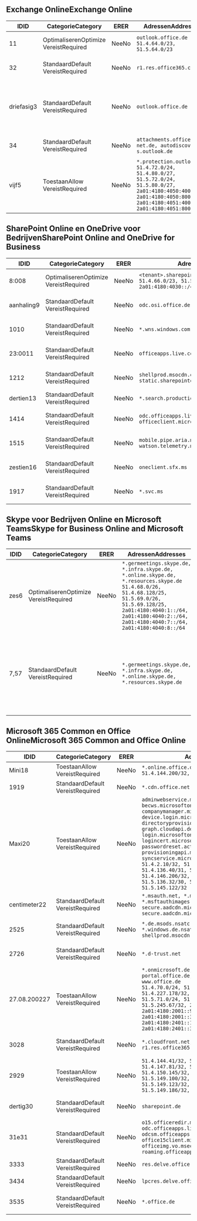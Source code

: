 <!--THIS FILE IS AUTOMATICALLY GENERATED. MANUAL CHANGES WILL BE OVERWRITTEN.-->
<!--Please contact the Office 365 Endpoints team with any questions.-->
<!--Germany endpoints version 2020070800-->
<!--File generated 2020-10-08 15:23:04.8940-->

## <a name="exchange-online"></a><span data-ttu-id="cd4a6-101">Exchange Online</span><span class="sxs-lookup"><span data-stu-id="cd4a6-101">Exchange Online</span></span>

<span data-ttu-id="cd4a6-102">ID</span><span class="sxs-lookup"><span data-stu-id="cd4a6-102">ID</span></span> | <span data-ttu-id="cd4a6-103">Categorie</span><span class="sxs-lookup"><span data-stu-id="cd4a6-103">Category</span></span> | <span data-ttu-id="cd4a6-104">ER</span><span class="sxs-lookup"><span data-stu-id="cd4a6-104">ER</span></span> | <span data-ttu-id="cd4a6-105">Adressen</span><span class="sxs-lookup"><span data-stu-id="cd4a6-105">Addresses</span></span> | <span data-ttu-id="cd4a6-106">Poorten</span><span class="sxs-lookup"><span data-stu-id="cd4a6-106">Ports</span></span>
-- | -------------------- | -- | ----------------------------------------------------------------------------------------------------------------------------------------------------------------------------------------- | -------------------------------
<span data-ttu-id="cd4a6-107">1</span><span class="sxs-lookup"><span data-stu-id="cd4a6-107">1</span></span> | <span data-ttu-id="cd4a6-108">Optimaliseren</span><span class="sxs-lookup"><span data-stu-id="cd4a6-108">Optimize</span></span><BR><span data-ttu-id="cd4a6-109">Vereist</span><span class="sxs-lookup"><span data-stu-id="cd4a6-109">Required</span></span> | <span data-ttu-id="cd4a6-110">Nee</span><span class="sxs-lookup"><span data-stu-id="cd4a6-110">No</span></span> | `outlook.office.de`<BR>`51.4.64.0/23, 51.5.64.0/23` | <span data-ttu-id="cd4a6-111">**TCP:** 443, 80</span><span class="sxs-lookup"><span data-stu-id="cd4a6-111">**TCP:** 443, 80</span></span>
<span data-ttu-id="cd4a6-112">3</span><span class="sxs-lookup"><span data-stu-id="cd4a6-112">2</span></span> | <span data-ttu-id="cd4a6-113">Standaard</span><span class="sxs-lookup"><span data-stu-id="cd4a6-113">Default</span></span><BR><span data-ttu-id="cd4a6-114">Vereist</span><span class="sxs-lookup"><span data-stu-id="cd4a6-114">Required</span></span> | <span data-ttu-id="cd4a6-115">Nee</span><span class="sxs-lookup"><span data-stu-id="cd4a6-115">No</span></span> | `r1.res.office365.com` | <span data-ttu-id="cd4a6-116">**TCP:** 443, 80</span><span class="sxs-lookup"><span data-stu-id="cd4a6-116">**TCP:** 443, 80</span></span>
<span data-ttu-id="cd4a6-117">driefasig</span><span class="sxs-lookup"><span data-stu-id="cd4a6-117">3</span></span> | <span data-ttu-id="cd4a6-118">Standaard</span><span class="sxs-lookup"><span data-stu-id="cd4a6-118">Default</span></span><BR><span data-ttu-id="cd4a6-119">Vereist</span><span class="sxs-lookup"><span data-stu-id="cd4a6-119">Required</span></span> | <span data-ttu-id="cd4a6-120">Nee</span><span class="sxs-lookup"><span data-stu-id="cd4a6-120">No</span></span> | `outlook.office.de` | <span data-ttu-id="cd4a6-121">**TCP:** 143, 25, 587, 993, 995</span><span class="sxs-lookup"><span data-stu-id="cd4a6-121">**TCP:** 143, 25, 587, 993, 995</span></span>
<span data-ttu-id="cd4a6-122">3</span><span class="sxs-lookup"><span data-stu-id="cd4a6-122">4</span></span> | <span data-ttu-id="cd4a6-123">Standaard</span><span class="sxs-lookup"><span data-stu-id="cd4a6-123">Default</span></span><BR><span data-ttu-id="cd4a6-124">Vereist</span><span class="sxs-lookup"><span data-stu-id="cd4a6-124">Required</span></span> | <span data-ttu-id="cd4a6-125">Nee</span><span class="sxs-lookup"><span data-stu-id="cd4a6-125">No</span></span> | `attachments.office365-net.de, autodiscover-s.outlook.de` | <span data-ttu-id="cd4a6-126">**TCP:** 443, 80</span><span class="sxs-lookup"><span data-stu-id="cd4a6-126">**TCP:** 443, 80</span></span>
<span data-ttu-id="cd4a6-127">vijf</span><span class="sxs-lookup"><span data-stu-id="cd4a6-127">5</span></span> | <span data-ttu-id="cd4a6-128">Toestaan</span><span class="sxs-lookup"><span data-stu-id="cd4a6-128">Allow</span></span><BR><span data-ttu-id="cd4a6-129">Vereist</span><span class="sxs-lookup"><span data-stu-id="cd4a6-129">Required</span></span> | <span data-ttu-id="cd4a6-130">Nee</span><span class="sxs-lookup"><span data-stu-id="cd4a6-130">No</span></span> | `*.protection.outlook.de`<BR>`51.4.72.0/24, 51.4.80.0/27, 51.5.72.0/24, 51.5.80.0/27, 2a01:4180:4050:400::/64, 2a01:4180:4050:800::/64, 2a01:4180:4051:400::/64, 2a01:4180:4051:800::/64` | <span data-ttu-id="cd4a6-131">**TCP:** 25 mei 443</span><span class="sxs-lookup"><span data-stu-id="cd4a6-131">**TCP:** 25, 443</span></span>

## <a name="sharepoint-online-and-onedrive-for-business"></a><span data-ttu-id="cd4a6-132">SharePoint Online en OneDrive voor Bedrijven</span><span class="sxs-lookup"><span data-stu-id="cd4a6-132">SharePoint Online and OneDrive for Business</span></span>

<span data-ttu-id="cd4a6-133">ID</span><span class="sxs-lookup"><span data-stu-id="cd4a6-133">ID</span></span> | <span data-ttu-id="cd4a6-134">Categorie</span><span class="sxs-lookup"><span data-stu-id="cd4a6-134">Category</span></span> | <span data-ttu-id="cd4a6-135">ER</span><span class="sxs-lookup"><span data-stu-id="cd4a6-135">ER</span></span> | <span data-ttu-id="cd4a6-136">Adressen</span><span class="sxs-lookup"><span data-stu-id="cd4a6-136">Addresses</span></span> | <span data-ttu-id="cd4a6-137">Poorten</span><span class="sxs-lookup"><span data-stu-id="cd4a6-137">Ports</span></span>
-- | -------------------- | -- | ------------------------------------------------------------------------------ | ----------------
<span data-ttu-id="cd4a6-138">8:00</span><span class="sxs-lookup"><span data-stu-id="cd4a6-138">8</span></span> | <span data-ttu-id="cd4a6-139">Optimaliseren</span><span class="sxs-lookup"><span data-stu-id="cd4a6-139">Optimize</span></span><BR><span data-ttu-id="cd4a6-140">Vereist</span><span class="sxs-lookup"><span data-stu-id="cd4a6-140">Required</span></span> | <span data-ttu-id="cd4a6-141">Nee</span><span class="sxs-lookup"><span data-stu-id="cd4a6-141">No</span></span> | `<tenant>.sharepoint.de`<BR>`51.4.66.0/23, 51.5.66.0/23, 2a01:4180:4030::/44` | <span data-ttu-id="cd4a6-142">**TCP:** 443, 80</span><span class="sxs-lookup"><span data-stu-id="cd4a6-142">**TCP:** 443, 80</span></span>
<span data-ttu-id="cd4a6-143">aanhaling</span><span class="sxs-lookup"><span data-stu-id="cd4a6-143">9</span></span> | <span data-ttu-id="cd4a6-144">Standaard</span><span class="sxs-lookup"><span data-stu-id="cd4a6-144">Default</span></span><BR><span data-ttu-id="cd4a6-145">Vereist</span><span class="sxs-lookup"><span data-stu-id="cd4a6-145">Required</span></span> | <span data-ttu-id="cd4a6-146">Nee</span><span class="sxs-lookup"><span data-stu-id="cd4a6-146">No</span></span> | `odc.osi.office.de` | <span data-ttu-id="cd4a6-147">**TCP:** 443, 80</span><span class="sxs-lookup"><span data-stu-id="cd4a6-147">**TCP:** 443, 80</span></span>
<span data-ttu-id="cd4a6-148">10</span><span class="sxs-lookup"><span data-stu-id="cd4a6-148">10</span></span> | <span data-ttu-id="cd4a6-149">Standaard</span><span class="sxs-lookup"><span data-stu-id="cd4a6-149">Default</span></span><BR><span data-ttu-id="cd4a6-150">Vereist</span><span class="sxs-lookup"><span data-stu-id="cd4a6-150">Required</span></span> | <span data-ttu-id="cd4a6-151">Nee</span><span class="sxs-lookup"><span data-stu-id="cd4a6-151">No</span></span> | `*.wns.windows.com` | <span data-ttu-id="cd4a6-152">**TCP:** 443, 80</span><span class="sxs-lookup"><span data-stu-id="cd4a6-152">**TCP:** 443, 80</span></span>
<span data-ttu-id="cd4a6-153">23:00</span><span class="sxs-lookup"><span data-stu-id="cd4a6-153">11</span></span> | <span data-ttu-id="cd4a6-154">Standaard</span><span class="sxs-lookup"><span data-stu-id="cd4a6-154">Default</span></span><BR><span data-ttu-id="cd4a6-155">Vereist</span><span class="sxs-lookup"><span data-stu-id="cd4a6-155">Required</span></span> | <span data-ttu-id="cd4a6-156">Nee</span><span class="sxs-lookup"><span data-stu-id="cd4a6-156">No</span></span> | `officeapps.live.com` | <span data-ttu-id="cd4a6-157">**TCP:** 443, 80</span><span class="sxs-lookup"><span data-stu-id="cd4a6-157">**TCP:** 443, 80</span></span>
<span data-ttu-id="cd4a6-158">12</span><span class="sxs-lookup"><span data-stu-id="cd4a6-158">12</span></span> | <span data-ttu-id="cd4a6-159">Standaard</span><span class="sxs-lookup"><span data-stu-id="cd4a6-159">Default</span></span><BR><span data-ttu-id="cd4a6-160">Vereist</span><span class="sxs-lookup"><span data-stu-id="cd4a6-160">Required</span></span> | <span data-ttu-id="cd4a6-161">Nee</span><span class="sxs-lookup"><span data-stu-id="cd4a6-161">No</span></span> | `shellprod.msocdn.de, spoprod-a.akamaihd.net, static.sharepointonline.com` | <span data-ttu-id="cd4a6-162">**TCP:** 443, 80</span><span class="sxs-lookup"><span data-stu-id="cd4a6-162">**TCP:** 443, 80</span></span>
<span data-ttu-id="cd4a6-163">dertien</span><span class="sxs-lookup"><span data-stu-id="cd4a6-163">13</span></span> | <span data-ttu-id="cd4a6-164">Standaard</span><span class="sxs-lookup"><span data-stu-id="cd4a6-164">Default</span></span><BR><span data-ttu-id="cd4a6-165">Vereist</span><span class="sxs-lookup"><span data-stu-id="cd4a6-165">Required</span></span> | <span data-ttu-id="cd4a6-166">Nee</span><span class="sxs-lookup"><span data-stu-id="cd4a6-166">No</span></span> | `*.search.production.de.azuretrafficmanager.de` | <span data-ttu-id="cd4a6-167">**TCP:** 443</span><span class="sxs-lookup"><span data-stu-id="cd4a6-167">**TCP:** 443</span></span>
<span data-ttu-id="cd4a6-168">14</span><span class="sxs-lookup"><span data-stu-id="cd4a6-168">14</span></span> | <span data-ttu-id="cd4a6-169">Standaard</span><span class="sxs-lookup"><span data-stu-id="cd4a6-169">Default</span></span><BR><span data-ttu-id="cd4a6-170">Vereist</span><span class="sxs-lookup"><span data-stu-id="cd4a6-170">Required</span></span> | <span data-ttu-id="cd4a6-171">Nee</span><span class="sxs-lookup"><span data-stu-id="cd4a6-171">No</span></span> | `odc.officeapps.live.com, officeclient.microsoft.com` | <span data-ttu-id="cd4a6-172">**TCP:** 443, 80</span><span class="sxs-lookup"><span data-stu-id="cd4a6-172">**TCP:** 443, 80</span></span>
<span data-ttu-id="cd4a6-173">15</span><span class="sxs-lookup"><span data-stu-id="cd4a6-173">15</span></span> | <span data-ttu-id="cd4a6-174">Standaard</span><span class="sxs-lookup"><span data-stu-id="cd4a6-174">Default</span></span><BR><span data-ttu-id="cd4a6-175">Vereist</span><span class="sxs-lookup"><span data-stu-id="cd4a6-175">Required</span></span> | <span data-ttu-id="cd4a6-176">Nee</span><span class="sxs-lookup"><span data-stu-id="cd4a6-176">No</span></span> | `mobile.pipe.aria.microsoft.com, ssw.live.com, watson.telemetry.microsoft.com` | <span data-ttu-id="cd4a6-177">**TCP:** 443, 80</span><span class="sxs-lookup"><span data-stu-id="cd4a6-177">**TCP:** 443, 80</span></span>
<span data-ttu-id="cd4a6-178">zestien</span><span class="sxs-lookup"><span data-stu-id="cd4a6-178">16</span></span> | <span data-ttu-id="cd4a6-179">Standaard</span><span class="sxs-lookup"><span data-stu-id="cd4a6-179">Default</span></span><BR><span data-ttu-id="cd4a6-180">Vereist</span><span class="sxs-lookup"><span data-stu-id="cd4a6-180">Required</span></span> | <span data-ttu-id="cd4a6-181">Nee</span><span class="sxs-lookup"><span data-stu-id="cd4a6-181">No</span></span> | `oneclient.sfx.ms` | <span data-ttu-id="cd4a6-182">**TCP:** 443, 80</span><span class="sxs-lookup"><span data-stu-id="cd4a6-182">**TCP:** 443, 80</span></span>
<span data-ttu-id="cd4a6-183">19</span><span class="sxs-lookup"><span data-stu-id="cd4a6-183">17</span></span> | <span data-ttu-id="cd4a6-184">Standaard</span><span class="sxs-lookup"><span data-stu-id="cd4a6-184">Default</span></span><BR><span data-ttu-id="cd4a6-185">Vereist</span><span class="sxs-lookup"><span data-stu-id="cd4a6-185">Required</span></span> | <span data-ttu-id="cd4a6-186">Nee</span><span class="sxs-lookup"><span data-stu-id="cd4a6-186">No</span></span> | `*.svc.ms` | <span data-ttu-id="cd4a6-187">**TCP:** 443, 80</span><span class="sxs-lookup"><span data-stu-id="cd4a6-187">**TCP:** 443, 80</span></span>

## <a name="skype-for-business-online-and-microsoft-teams"></a><span data-ttu-id="cd4a6-188">Skype voor Bedrijven Online en Microsoft Teams</span><span class="sxs-lookup"><span data-stu-id="cd4a6-188">Skype for Business Online and Microsoft Teams</span></span>

<span data-ttu-id="cd4a6-189">ID</span><span class="sxs-lookup"><span data-stu-id="cd4a6-189">ID</span></span> | <span data-ttu-id="cd4a6-190">Categorie</span><span class="sxs-lookup"><span data-stu-id="cd4a6-190">Category</span></span> | <span data-ttu-id="cd4a6-191">ER</span><span class="sxs-lookup"><span data-stu-id="cd4a6-191">ER</span></span> | <span data-ttu-id="cd4a6-192">Adressen</span><span class="sxs-lookup"><span data-stu-id="cd4a6-192">Addresses</span></span> | <span data-ttu-id="cd4a6-193">Poorten</span><span class="sxs-lookup"><span data-stu-id="cd4a6-193">Ports</span></span>
-- | -------------------- | -- | ----------------------------------------------------------------------------------------------------------------------------------------------------------------------------------------------------------------------------------------------- | --------------------------------------------------
<span data-ttu-id="cd4a6-194">zes</span><span class="sxs-lookup"><span data-stu-id="cd4a6-194">6</span></span> | <span data-ttu-id="cd4a6-195">Optimaliseren</span><span class="sxs-lookup"><span data-stu-id="cd4a6-195">Optimize</span></span><BR><span data-ttu-id="cd4a6-196">Vereist</span><span class="sxs-lookup"><span data-stu-id="cd4a6-196">Required</span></span> | <span data-ttu-id="cd4a6-197">Nee</span><span class="sxs-lookup"><span data-stu-id="cd4a6-197">No</span></span> | `*.germeetings.skype.de, *.infra.skype.de, *.online.skype.de, *.resources.skype.de`<BR>`51.4.68.0/26, 51.4.68.128/25, 51.5.69.0/26, 51.5.69.128/25, 2a01:4180:4040:1::/64, 2a01:4180:4040:2::/64, 2a01:4180:4040:7::/64, 2a01:4180:4040:8::/64` | <span data-ttu-id="cd4a6-198">**TCP:** 443, 80</span><span class="sxs-lookup"><span data-stu-id="cd4a6-198">**TCP:** 443, 80</span></span><BR><span data-ttu-id="cd4a6-199">**UDP:** 3478</span><span class="sxs-lookup"><span data-stu-id="cd4a6-199">**UDP:** 3478</span></span>
<span data-ttu-id="cd4a6-200">7,5</span><span class="sxs-lookup"><span data-stu-id="cd4a6-200">7</span></span> | <span data-ttu-id="cd4a6-201">Standaard</span><span class="sxs-lookup"><span data-stu-id="cd4a6-201">Default</span></span><BR><span data-ttu-id="cd4a6-202">Vereist</span><span class="sxs-lookup"><span data-stu-id="cd4a6-202">Required</span></span> | <span data-ttu-id="cd4a6-203">Nee</span><span class="sxs-lookup"><span data-stu-id="cd4a6-203">No</span></span> | `*.germeetings.skype.de, *.infra.skype.de, *.online.skype.de, *.resources.skype.de` | <span data-ttu-id="cd4a6-204">**TCP:** 5061, 50000-59999</span><span class="sxs-lookup"><span data-stu-id="cd4a6-204">**TCP:** 5061, 50000-59999</span></span><BR><span data-ttu-id="cd4a6-205">**UDP:** 50000-59999</span><span class="sxs-lookup"><span data-stu-id="cd4a6-205">**UDP:** 50000-59999</span></span>

## <a name="microsoft-365-common-and-office-online"></a><span data-ttu-id="cd4a6-206">Microsoft 365 Common en Office Online</span><span class="sxs-lookup"><span data-stu-id="cd4a6-206">Microsoft 365 Common and Office Online</span></span>

<span data-ttu-id="cd4a6-207">ID</span><span class="sxs-lookup"><span data-stu-id="cd4a6-207">ID</span></span> | <span data-ttu-id="cd4a6-208">Categorie</span><span class="sxs-lookup"><span data-stu-id="cd4a6-208">Category</span></span> | <span data-ttu-id="cd4a6-209">ER</span><span class="sxs-lookup"><span data-stu-id="cd4a6-209">ER</span></span> | <span data-ttu-id="cd4a6-210">Adressen</span><span class="sxs-lookup"><span data-stu-id="cd4a6-210">Addresses</span></span> | <span data-ttu-id="cd4a6-211">Poorten</span><span class="sxs-lookup"><span data-stu-id="cd4a6-211">Ports</span></span>
-- | ------------------- | -- | -------------------------------------------------------------------------------------------------------------------------------------------------------------------------------------------------------------------------------------------------------------------------------------------------------------------------------------------------------------------------------------------------------------------------------------------------------------------------------------------------------------------------------------------------------------------------------------------------------------------------- | ----------------
<span data-ttu-id="cd4a6-212">Mini</span><span class="sxs-lookup"><span data-stu-id="cd4a6-212">18</span></span> | <span data-ttu-id="cd4a6-213">Toestaan</span><span class="sxs-lookup"><span data-stu-id="cd4a6-213">Allow</span></span><BR><span data-ttu-id="cd4a6-214">Vereist</span><span class="sxs-lookup"><span data-stu-id="cd4a6-214">Required</span></span> | <span data-ttu-id="cd4a6-215">Nee</span><span class="sxs-lookup"><span data-stu-id="cd4a6-215">No</span></span> | `*.online.office.de`<BR>`51.4.144.200/32, 51.5.149.3/32, 51.18.16.0/23` | <span data-ttu-id="cd4a6-216">**TCP:** 443</span><span class="sxs-lookup"><span data-stu-id="cd4a6-216">**TCP:** 443</span></span>
<span data-ttu-id="cd4a6-217">19</span><span class="sxs-lookup"><span data-stu-id="cd4a6-217">19</span></span> | <span data-ttu-id="cd4a6-218">Standaard</span><span class="sxs-lookup"><span data-stu-id="cd4a6-218">Default</span></span><BR><span data-ttu-id="cd4a6-219">Vereist</span><span class="sxs-lookup"><span data-stu-id="cd4a6-219">Required</span></span> | <span data-ttu-id="cd4a6-220">Nee</span><span class="sxs-lookup"><span data-stu-id="cd4a6-220">No</span></span> | `*.cdn.office.net` | <span data-ttu-id="cd4a6-221">**TCP:** 443</span><span class="sxs-lookup"><span data-stu-id="cd4a6-221">**TCP:** 443</span></span>
<span data-ttu-id="cd4a6-222">Maxi</span><span class="sxs-lookup"><span data-stu-id="cd4a6-222">20</span></span> | <span data-ttu-id="cd4a6-223">Toestaan</span><span class="sxs-lookup"><span data-stu-id="cd4a6-223">Allow</span></span><BR><span data-ttu-id="cd4a6-224">Vereist</span><span class="sxs-lookup"><span data-stu-id="cd4a6-224">Required</span></span> | <span data-ttu-id="cd4a6-225">Nee</span><span class="sxs-lookup"><span data-stu-id="cd4a6-225">No</span></span> | `adminwebservice.microsoftonline.de, becws.microsoftonline.de, companymanager.microsoftonline.de, device.login.microsoftonline.de, directoryprovisioning.cloudapi.de, graph.cloudapi.de, graph.microsoft.de, login.microsoftonline.de, logincert.microsoftonline.de, pas.cloudapi.de, passwordreset.activedirectory.microsoftazure.de, provisioningapi.microsoftonline.de, syncservice.microsoftonline.de`<BR>`51.4.2.10/32, 51.4.71.61/32, 51.4.136.38/31, 51.4.136.40/31, 51.4.136.42/32, 51.4.146.38/32, 51.4.146.206/32, 51.5.16.7/32, 51.5.71.22/32, 51.5.136.32/30, 51.5.136.36/32, 51.5.145.29/32, 51.5.145.122/32` | <span data-ttu-id="cd4a6-226">**TCP:** 443, 80</span><span class="sxs-lookup"><span data-stu-id="cd4a6-226">**TCP:** 443, 80</span></span>
<span data-ttu-id="cd4a6-227">centimeter</span><span class="sxs-lookup"><span data-stu-id="cd4a6-227">22</span></span> | <span data-ttu-id="cd4a6-228">Standaard</span><span class="sxs-lookup"><span data-stu-id="cd4a6-228">Default</span></span><BR><span data-ttu-id="cd4a6-229">Vereist</span><span class="sxs-lookup"><span data-stu-id="cd4a6-229">Required</span></span> | <span data-ttu-id="cd4a6-230">Nee</span><span class="sxs-lookup"><span data-stu-id="cd4a6-230">No</span></span> | `*.msauth.net, *.msauthimages.de, *.msftauth.net, *.msftauthimages.de, secure.aadcdn.microsoftonline-p.com, secure.aadcdn.microsoftonline-p.de` | <span data-ttu-id="cd4a6-231">**TCP:** 443, 80</span><span class="sxs-lookup"><span data-stu-id="cd4a6-231">**TCP:** 443, 80</span></span>
<span data-ttu-id="cd4a6-232">25</span><span class="sxs-lookup"><span data-stu-id="cd4a6-232">25</span></span> | <span data-ttu-id="cd4a6-233">Standaard</span><span class="sxs-lookup"><span data-stu-id="cd4a6-233">Default</span></span><BR><span data-ttu-id="cd4a6-234">Vereist</span><span class="sxs-lookup"><span data-stu-id="cd4a6-234">Required</span></span> | <span data-ttu-id="cd4a6-235">Nee</span><span class="sxs-lookup"><span data-stu-id="cd4a6-235">No</span></span> | `*.de.msods.nsatc.net, *.office.de.akadns.net, *.windows.de.nsatc.net, officehome.msocdn.de, shellprod.msocdn.com` | <span data-ttu-id="cd4a6-236">**TCP:** 443, 80</span><span class="sxs-lookup"><span data-stu-id="cd4a6-236">**TCP:** 443, 80</span></span>
<span data-ttu-id="cd4a6-237">27</span><span class="sxs-lookup"><span data-stu-id="cd4a6-237">26</span></span> | <span data-ttu-id="cd4a6-238">Standaard</span><span class="sxs-lookup"><span data-stu-id="cd4a6-238">Default</span></span><BR><span data-ttu-id="cd4a6-239">Vereist</span><span class="sxs-lookup"><span data-stu-id="cd4a6-239">Required</span></span> | <span data-ttu-id="cd4a6-240">Nee</span><span class="sxs-lookup"><span data-stu-id="cd4a6-240">No</span></span> | `*.d-trust.net` | <span data-ttu-id="cd4a6-241">**TCP:** 443, 80</span><span class="sxs-lookup"><span data-stu-id="cd4a6-241">**TCP:** 443, 80</span></span>
<span data-ttu-id="cd4a6-242">27.08.2002</span><span class="sxs-lookup"><span data-stu-id="cd4a6-242">27</span></span> | <span data-ttu-id="cd4a6-243">Toestaan</span><span class="sxs-lookup"><span data-stu-id="cd4a6-243">Allow</span></span><BR><span data-ttu-id="cd4a6-244">Vereist</span><span class="sxs-lookup"><span data-stu-id="cd4a6-244">Required</span></span> | <span data-ttu-id="cd4a6-245">Nee</span><span class="sxs-lookup"><span data-stu-id="cd4a6-245">No</span></span> | `*.onmicrosoft.de, *.osi.office.de, office.de, portal.office.de, webshell.suite.office.de, www.office.de`<BR>`51.4.70.0/24, 51.4.71.0/24, 51.4.226.115/32, 51.4.227.178/32, 51.4.230.178/32, 51.5.70.0/24, 51.5.71.0/24, 51.5.147.48/32, 51.5.242.163/32, 51.5.245.67/32, 2a01:4180:2001::2/128, 2a01:4180:2001::92/128, 2a01:4180:2001::234/128, 2a01:4180:2001::3b8/128, 2a01:4180:2401::5/128, 2a01:4180:2401::11f/128, 2a01:4180:2401::33b/128, 2a01:4180:2401::55b/128` | <span data-ttu-id="cd4a6-246">**TCP:** 443, 80</span><span class="sxs-lookup"><span data-stu-id="cd4a6-246">**TCP:** 443, 80</span></span>
<span data-ttu-id="cd4a6-247">30</span><span class="sxs-lookup"><span data-stu-id="cd4a6-247">28</span></span> | <span data-ttu-id="cd4a6-248">Standaard</span><span class="sxs-lookup"><span data-stu-id="cd4a6-248">Default</span></span><BR><span data-ttu-id="cd4a6-249">Vereist</span><span class="sxs-lookup"><span data-stu-id="cd4a6-249">Required</span></span> | <span data-ttu-id="cd4a6-250">Nee</span><span class="sxs-lookup"><span data-stu-id="cd4a6-250">No</span></span> | `*.cloudfront.net, prod.msocdn.de, r1.res.office365.com, shellprod.msocdn.de` | <span data-ttu-id="cd4a6-251">**TCP:** 443, 80</span><span class="sxs-lookup"><span data-stu-id="cd4a6-251">**TCP:** 443, 80</span></span>
<span data-ttu-id="cd4a6-252">29</span><span class="sxs-lookup"><span data-stu-id="cd4a6-252">29</span></span> | <span data-ttu-id="cd4a6-253">Toestaan</span><span class="sxs-lookup"><span data-stu-id="cd4a6-253">Allow</span></span><BR><span data-ttu-id="cd4a6-254">Vereist</span><span class="sxs-lookup"><span data-stu-id="cd4a6-254">Required</span></span> | <span data-ttu-id="cd4a6-255">Nee</span><span class="sxs-lookup"><span data-stu-id="cd4a6-255">No</span></span> | `51.4.144.41/32, 51.4.144.174/32, 51.4.145.38/32, 51.4.147.81/32, 51.4.147.233/32, 51.4.148.12/32, 51.4.150.145/32, 51.5.147.242/32, 51.5.149.100/32, 51.5.149.119/32, 51.5.149.123/32, 51.5.149.180/32, 51.5.149.186/32, 51.18.0.0/21` | <span data-ttu-id="cd4a6-256">**TCP:** 443, 80</span><span class="sxs-lookup"><span data-stu-id="cd4a6-256">**TCP:** 443, 80</span></span>
<span data-ttu-id="cd4a6-257">dertig</span><span class="sxs-lookup"><span data-stu-id="cd4a6-257">30</span></span> | <span data-ttu-id="cd4a6-258">Standaard</span><span class="sxs-lookup"><span data-stu-id="cd4a6-258">Default</span></span><BR><span data-ttu-id="cd4a6-259">Vereist</span><span class="sxs-lookup"><span data-stu-id="cd4a6-259">Required</span></span> | <span data-ttu-id="cd4a6-260">Nee</span><span class="sxs-lookup"><span data-stu-id="cd4a6-260">No</span></span> | `sharepoint.de` | <span data-ttu-id="cd4a6-261">**TCP:** 443, 80</span><span class="sxs-lookup"><span data-stu-id="cd4a6-261">**TCP:** 443, 80</span></span>
<span data-ttu-id="cd4a6-262">31e</span><span class="sxs-lookup"><span data-stu-id="cd4a6-262">31</span></span> | <span data-ttu-id="cd4a6-263">Standaard</span><span class="sxs-lookup"><span data-stu-id="cd4a6-263">Default</span></span><BR><span data-ttu-id="cd4a6-264">Vereist</span><span class="sxs-lookup"><span data-stu-id="cd4a6-264">Required</span></span> | <span data-ttu-id="cd4a6-265">Nee</span><span class="sxs-lookup"><span data-stu-id="cd4a6-265">No</span></span> | `o15.officeredir.microsoft.com, odc.officeapps.live.com, odcsm.officeapps.live.com, office.microsoft.com, office15client.microsoft.com, officeimg.vo.msecnd.net, roaming.officeapps.live.com` | <span data-ttu-id="cd4a6-266">**TCP:** 443, 80</span><span class="sxs-lookup"><span data-stu-id="cd4a6-266">**TCP:** 443, 80</span></span>
<span data-ttu-id="cd4a6-267">33</span><span class="sxs-lookup"><span data-stu-id="cd4a6-267">33</span></span> | <span data-ttu-id="cd4a6-268">Standaard</span><span class="sxs-lookup"><span data-stu-id="cd4a6-268">Default</span></span><BR><span data-ttu-id="cd4a6-269">Vereist</span><span class="sxs-lookup"><span data-stu-id="cd4a6-269">Required</span></span> | <span data-ttu-id="cd4a6-270">Nee</span><span class="sxs-lookup"><span data-stu-id="cd4a6-270">No</span></span> | `res.delve.office.com` | <span data-ttu-id="cd4a6-271">**TCP:** 443</span><span class="sxs-lookup"><span data-stu-id="cd4a6-271">**TCP:** 443</span></span>
<span data-ttu-id="cd4a6-272">34</span><span class="sxs-lookup"><span data-stu-id="cd4a6-272">34</span></span> | <span data-ttu-id="cd4a6-273">Standaard</span><span class="sxs-lookup"><span data-stu-id="cd4a6-273">Default</span></span><BR><span data-ttu-id="cd4a6-274">Vereist</span><span class="sxs-lookup"><span data-stu-id="cd4a6-274">Required</span></span> | <span data-ttu-id="cd4a6-275">Nee</span><span class="sxs-lookup"><span data-stu-id="cd4a6-275">No</span></span> | `lpcres.delve.office.com` | <span data-ttu-id="cd4a6-276">**TCP:** 443</span><span class="sxs-lookup"><span data-stu-id="cd4a6-276">**TCP:** 443</span></span>
<span data-ttu-id="cd4a6-277">35</span><span class="sxs-lookup"><span data-stu-id="cd4a6-277">35</span></span> | <span data-ttu-id="cd4a6-278">Standaard</span><span class="sxs-lookup"><span data-stu-id="cd4a6-278">Default</span></span><BR><span data-ttu-id="cd4a6-279">Vereist</span><span class="sxs-lookup"><span data-stu-id="cd4a6-279">Required</span></span> | <span data-ttu-id="cd4a6-280">Nee</span><span class="sxs-lookup"><span data-stu-id="cd4a6-280">No</span></span> | `*.office.de` | <span data-ttu-id="cd4a6-281">**TCP:** 443, 80</span><span class="sxs-lookup"><span data-stu-id="cd4a6-281">**TCP:** 443, 80</span></span>
